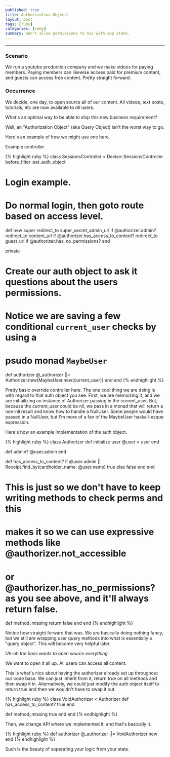 ```yaml
---
published: true
title: Authorization Objects
layout: post
tags: [ruby]
categories: [ruby]
summary: Don't allow permissions to mix with app state.
---
```

------ 

### Scenario

We run a youtube production company and we make videos for paying members.
Paying members can likewise access paid for premium content, and guests can access free content.
Pretty straight forward.

### Occurrence

We decide, one day, to open source all of our content. All videos, text posts, tutorials, etc
are now available to *all* users.

What's an optimal way to be able to ship this new business requirement?

Well, an "Authorization Object" (aka Query Object) isn't the worst way to go.

Here's an example of how we might use one here.

Example controller

{% highlight ruby %}
class SessionsController < Devise::SessionsController
  before_filter :set_auth_object

  # Login example.
  # Do normal login, then goto route based on access level.
  def new
    super
    redirect_to super_secret_admin_url if @authorizer.admin?
    redirect_to content_url if @authorizer.has_access_to_content?
    redirect_to guest_url if @authorizer.has_no_permissions?
  end

  private
  # Create our auth object to ask it questions about the users permissions.
  # Notice we are saving a few conditional `current_user` checks by using a 
  # psudo monad `MaybeUser`
  def authorizer
    @_authorizer ||= Authorizer.new(MaybeUser.new(current_user))
  end
end
{% endhighlight %}

Pretty basic override controller here. The one cool thing we are doing is with regard to that
auth object you see. First, we are memoizing it, and we are initiailizing an instance of Authorizer
passing in the current_user. But, because the current_user could be nil, we pass in a monad that will
return a non-nil result and know how to handle a NullUser. Some people would have passed in a NullUser,
but I'm more of a fan of the MaybeUser haskall-esque expression.

Here's how an example implementation of the auth object.

{% highlight ruby %}
class Authorizer
  def initialize user
    @user = user
  end

  def admin?
    @user.admin
  end

  def has_access_to_content?
    if @user.admin || Receipt.find_by(cardholder_name: @user.name)
      true
    else
      false
    end
  end

  # This is just so we don't have to keep writing methods to check perms and this
  # makes it so we can use expressive methods like @authorizer.not_accessible
  # or @authorizer.has_no_permissions? as you see above, and it'll always return false.
  def method_missing
    return false
  end
end
{% endhighlight %}

Notice how straight forward that was. We are basically doing nothing fancy, but we still are wrapping
user query methods into what is essentially a "query object". This will become very helpful later.

*Uh-oh the boss wants to open source everything*

We want to open it all up. All users can access all content.

This is what's nice about having the authorizer already set up throughout our code base. We can
just inherit from it, return true on all methods and then swap it in. Alternatively, we could just
modify the auth object itself to return true and then we wouldn't have to swap it out.

{% highlight ruby %}
class VoidAuthorizer < Authorizer
  def has_access_to_content?
    true
  end

  def method_missing
    true
  end
end
{% endhighlight %}

Then, we change API where we implemented it, and that's basically it.

{% highlight ruby %}
def authorizer
  @_authorizer ||= VoidAuthorizer.new
end
{% endhighlight %}

Such is the beauty of seperating your logic from your state.
